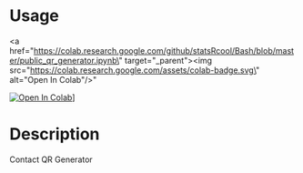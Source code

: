 # Usage

<a href=\"https://colab.research.google.com/github/statsRcool/Bash/blob/master/public_qr_generator.ipynb\" target=\"_parent\"><img src=\"https://colab.research.google.com/assets/colab-badge.svg\" alt=\"Open In Colab\"/></a>"

[![Open In Colab](https://colab.research.google.com/assets/colab-badge.svg)](https://colab.research.google.com/github/statsRcool/Bash/blob/master/public_qr_generator.ipynb)]

# Description

Contact QR Generator
